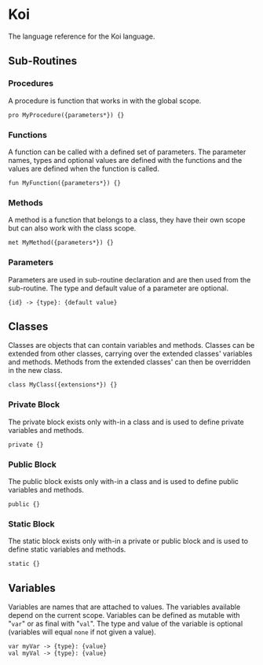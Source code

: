 # Koi
The language reference for the Koi language.

## Sub-Routines
### Procedures
A procedure is function that works in with the global scope.
```
pro MyProcedure({parameters*}) {}
```
### Functions
A function can be called with a defined set of parameters. The parameter names, types and optional values are defined with the functions and the values are defined when the function is called.
```
fun MyFunction({parameters*}) {}
```
### Methods
A method is a function that belongs to a class, they have their own scope but can also work with the class scope.
```
met MyMethod({parameters*}) {}
```
### Parameters
Parameters are used in sub-routine declaration and are then used from the sub-routine. The type and default value of a parameter are optional.
```
{id} -> {type}: {default value}
```
## Classes
Classes are objects that can contain variables and methods. Classes can be extended from other classes, carrying over the extended classes' variables and methods. Methods from the extended classes' can then be overridden in the new class.
```
class MyClass({extensions*}) {}
```
### Private Block
The private block exists only with-in a class and is used to define private variables and methods.
```
private {}
```
### Public Block
The public block exists only with-in a class and is used to define public variables and methods.
```
public {}
```
### Static Block
The static block exists only with-in a private or public block and is used to define static variables and methods.
```
static {}
```
## Variables
Variables are names that are attached to values. The variables available depend on the current scope. Variables can be defined as mutable with "`var`" or as final with "`val`". The type and value of the variable is optional (variables will equal `none` if not given a value).
```
var myVar -> {type}: {value}
val myVal -> {type}: {value}
```
